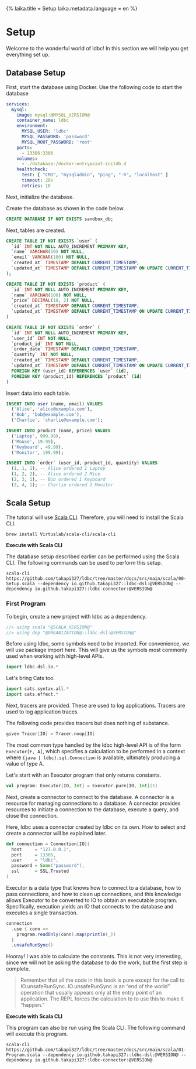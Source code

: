 {%
  laika.title = Setup
  laika.metadata.language = en
%}

# Setup

Welcome to the wonderful world of ldbc! In this section we will help you get everything set up.

## Database Setup

First, start the database using Docker. Use the following code to start the database

```yaml
services:
  mysql:
    image: mysql:@MYSQL_VERSION@
    container_name: ldbc
    environment:
      MYSQL_USER: 'ldbc'
      MYSQL_PASSWORD: 'password'
      MYSQL_ROOT_PASSWORD: 'root'
    ports:
      - 13306:3306
    volumes:
      - ./database:/docker-entrypoint-initdb.d
    healthcheck:
      test: [ "CMD", "mysqladmin", "ping", "-h", "localhost" ]
      timeout: 20s
      retries: 10
```

Next, initialize the database.

Create the database as shown in the code below.

```sql
CREATE DATABASE IF NOT EXISTS sandbox_db;
```

Next, tables are created.

```sql
CREATE TABLE IF NOT EXISTS `user` (
  `id` INT NOT NULL AUTO_INCREMENT PRIMARY KEY,
  `name` VARCHAR(50) NOT NULL,
  `email` VARCHAR(100) NOT NULL,
  `created_at` TIMESTAMP DEFAULT CURRENT_TIMESTAMP,
  `updated_at` TIMESTAMP DEFAULT CURRENT_TIMESTAMP ON UPDATE CURRENT_TIMESTAMP
);

CREATE TABLE IF NOT EXISTS `product` (
  `id` INT NOT NULL AUTO_INCREMENT PRIMARY KEY,
  `name` VARCHAR(100) NOT NULL,
  `price` DECIMAL(10, 2) NOT NULL,
  `created_at` TIMESTAMP DEFAULT CURRENT_TIMESTAMP,
  `updated_at` TIMESTAMP DEFAULT CURRENT_TIMESTAMP ON UPDATE CURRENT_TIMESTAMP
)

CREATE TABLE IF NOT EXISTS `order` (
  `id` INT NOT NULL AUTO_INCREMENT PRIMARY KEY,
  `user_id` INT NOT NULL,
  `product_id` INT NOT NULL,
  `order_date` TIMESTAMP DEFAULT CURRENT_TIMESTAMP,
  `quantity` INT NOT NULL,
  `created_at` TIMESTAMP DEFAULT CURRENT_TIMESTAMP,
  `updated_at` TIMESTAMP DEFAULT CURRENT_TIMESTAMP ON UPDATE CURRENT_TIMESTAMP,
  FOREIGN KEY (user_id) REFERENCES `user` (id),
  FOREIGN KEY (product_id) REFERENCES `product` (id)
)
```

Insert data into each table.

```sql
INSERT INTO user (name, email) VALUES
  ('Alice', 'alice@example.com'),
  ('Bob', 'bob@example.com'),
  ('Charlie', 'charlie@example.com');

INSERT INTO product (name, price) VALUES
  ('Laptop', 999.99),
  ('Mouse', 19.99),
  ('Keyboard', 49.99),
  ('Monitor', 199.99);

INSERT INTO `order` (user_id, product_id, quantity) VALUES
  (1, 1, 1), -- Alice ordered 1 Laptop
  (1, 2, 2), -- Alice ordered 2 Mice
  (2, 3, 1), -- Bob ordered 1 Keyboard
  (3, 4, 1); -- Charlie ordered 1 Monitor
```

## Scala Setup

The tutorial will use [Scala CLI](https://scala-cli.virtuslab.org/). Therefore, you will need to install the Scala CLI.

```bash
brew install Virtuslab/scala-cli/scala-cli
```

**Execute with Scala CLI**

The database setup described earlier can be performed using the Scala CLI. The following commands can be used to perform this setup.

```shell
scala-cli https://github.com/takapi327/ldbc/tree/master/docs/src/main/scala/00-Setup.scala --dependency io.github.takapi327::ldbc-dsl:@VERSION@ --dependency io.github.takapi327::ldbc-connector:@VERSION@
```

### First Program

To begin, create a new project with ldbc as a dependency.

```scala
//> using scala "@SCALA_VERSION@"
//> using dep "@ORGANIZATION@::ldbc-dsl:@VERSION@"
```

Before using ldbc, some symbols need to be imported. For convenience, we will use package import here. This will give us the symbols most commonly used when working with high-level APIs.

```scala
import ldbc.dsl.io.*
```

Let's bring Cats too.

```scala
import cats.syntax.all.*
import cats.effect.*
```

Next, tracers are provided. These are used to log applications. Tracers are used to log application traces.

The following code provides tracers but does nothing of substance.

```scala 3
given Tracer[IO] = Tracer.noop[IO]
```

The most common type handled by the ldbc high-level API is of the form `Executor[F, A]`, which specifies a calculation to be performed in a context where `{java | ldbc}.sql.Connection` is available, ultimately producing a value of type A.

Let's start with an Executor program that only returns constants.

```scala
val program: Executor[IO, Int] = Executor.pure[IO, Int](1)
```

Next, create a connector to connect to the database. A connector is a resource for managing connections to a database. A connector provides resources to initiate a connection to the database, execute a query, and close the connection.

Here, ldbc uses a connector created by ldbc on its own. How to select and create a connector will be explained later.

```scala
def connection = Connection[IO](
  host     = "127.0.0.1",
  port     = 13306,
  user     = "ldbc",
  password = Some("password"),
  ssl      = SSL.Trusted
)
```

Executor is a data type that knows how to connect to a database, how to pass connections, and how to clean up connections, and this knowledge allows Executor to be converted to IO to obtain an executable program. Specifically, execution yields an IO that connects to the database and executes a single transaction.

```scala
connection
  .use { conn =>
    program.readOnly(conn).map(println(_))
  }
  .unsafeRunSync()
```

Hooray! I was able to calculate the constants. This is not very interesting, since we will not be asking the database to do the work, but the first step is complete.

> Remember that all the code in this book is pure except for the call to IO.unsafeRunSync. IO.unsafeRunSync is an “end of the world” operation that usually appears only at the entry point of an application. The REPL forces the calculation to to use this to make it “happen.”

**Execute with Scala CLI**

This program can also be run using the Scala CLI. The following command will execute this program.

```shell
scala-cli https://github.com/takapi327/ldbc/tree/master/docs/src/main/scala/01-Program.scala --dependency io.github.takapi327::ldbc-dsl:@VERSION@ --dependency io.github.takapi327::ldbc-connector:@VERSION@
```
